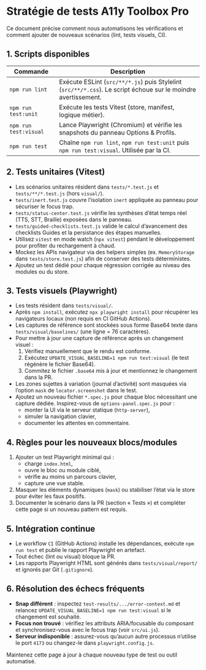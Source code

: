 # Stratégie de tests A11y Toolbox Pro

Ce document précise comment nous automatisons les vérifications et comment ajouter de nouveaux scénarios (lint, tests visuels, CI).

## 1. Scripts disponibles

| Commande | Description |
| --- | --- |
| `npm run lint` | Exécute ESLint (`src/**/*.js`) puis Stylelint (`src/**/*.css`). Le script échoue sur le moindre avertissement. |
| `npm run test:unit` | Exécute les tests Vitest (store, manifest, logique métier). |
| `npm run test:visual` | Lance Playwright (Chromium) et vérifie les snapshots du panneau Options & Profils. |
| `npm run test` | Chaîne `npm run lint`, `npm run test:unit` puis `npm run test:visual`. Utilisée par la CI. |

## 2. Tests unitaires (Vitest)

- Les scénarios unitaires résident dans `tests/*.test.js` et `tests/**/*.test.js` (hors `visual/`).
- `tests/inert.test.js` couvre l’isolation `inert` appliquée au panneau pour sécuriser le focus trap.
- `tests/status-center.test.js` vérifie les synthèses d’état temps réel (TTS, STT, Braille) exposées dans le panneau.
- `tests/guided-checklists.test.js` valide le calcul d’avancement des checklists Guides et la persistance des étapes manuelles.
- Utilisez `vitest` en mode watch (`npx vitest`) pendant le développement pour profiter du rechargement à chaud.
- Mockez les APIs navigateur via des helpers simples (ex. `MemoryStorage` dans `tests/store.test.js`) afin de conserver des tests déterministes.
- Ajoutez un test dédié pour chaque régression corrigée au niveau des modules ou du store.

## 3. Tests visuels (Playwright)

- Les tests résident dans `tests/visual/`.
- Après `npm install`, exécutez `npx playwright install` pour récupérer les navigateurs locaux (non requis en CI GitHub Actions).
- Les captures de référence sont stockées sous forme Base64 texte dans `tests/visual/baselines/` (une ligne = 76 caractères).
- Pour mettre à jour une capture de référence après un changement visuel :
  1. Vérifiez manuellement que le rendu est conforme.
  2. Exécutez `UPDATE_VISUAL_BASELINE=1 npm run test:visual` (le test régénère le fichier Base64).
  3. Commitez le fichier `.base64` mis à jour et mentionnez le changement dans la PR.
- Les zones sujettes à variation (journal d’activité) sont masquées via l’option `mask` de `locator.screenshot` dans le test.
- Ajoutez un nouveau fichier `*.spec.js` pour chaque bloc nécessitant une capture dédiée. Inspirez-vous de `options-panel.spec.js` pour :
  - monter la UI via le serveur statique (`http-server`),
  - simuler la navigation clavier,
  - documenter les attentes en commentaire.

## 4. Règles pour les nouveaux blocs/modules

1. Ajouter un test Playwright minimal qui :
   - charge `index.html`,
   - ouvre le bloc ou module ciblé,
   - vérifie au moins un parcours clavier,
   - capture une vue stable.
2. Masquer les éléments dynamiques (`mask`) ou stabiliser l’état via le store pour éviter les faux positifs.
3. Documenter le scénario dans la PR (section « Tests ») et compléter cette page si un nouveau pattern est requis.

## 5. Intégration continue

- Le workflow `CI` (GitHub Actions) installe les dépendances, exécute `npm run test` et publie le rapport Playwright en artefact.
- Tout échec (lint ou visual) bloque la PR.
- Les rapports Playwright HTML sont générés dans `tests/visual/report/` et ignorés par Git (`.gitignore`).

## 6. Résolution des échecs fréquents

- **Snap différent** : inspectez `test-results/.../error-context.md` et relancez `UPDATE_VISUAL_BASELINE=1 npm run test:visual` si le changement est souhaité.
- **Focus non trouvé** : vérifiez les attributs ARIA/focusable du composant et synchronisez-vous avec le focus trap (voir `src/ui.js`).
- **Serveur indisponible** : assurez-vous qu’aucun autre processus n’utilise le port `4173` ou changez-le dans `playwright.config.js`.

Maintenez cette page à jour à chaque nouveau type de test ou outil automatisé.

